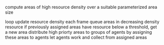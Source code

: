 compute areas of high resource density over a suitable parameterized area size

loop
	update resource density each frame
	queue areas in decreasing density resource
	      if previously assigned areas have resource below a threshold, get a new area
	      	 distribute high priorty areas to groups of agents by assigning these areas to agents
	let agents work and collect from assigned areas
